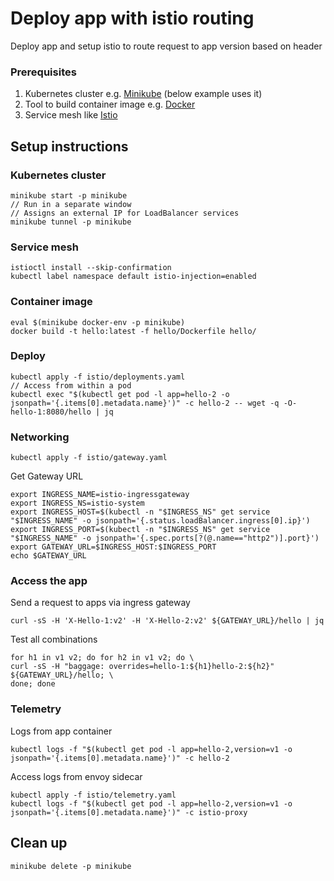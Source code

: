 # Deploy app with istio routing

Deploy app and setup istio to route request to app version based on header

### Prerequisites

1. Kubernetes cluster e.g. [Minikube](https://minikube.sigs.k8s.io/docs/start/) (below example uses it)
1. Tool to build container image e.g. [Docker](https://www.docker.com/)
1. Service mesh like [Istio](https://istio.io/latest/docs/setup/getting-started/#download)

## Setup instructions

### Kubernetes cluster

```
minikube start -p minikube
// Run in a separate window
// Assigns an external IP for LoadBalancer services
minikube tunnel -p minikube
```

### Service mesh

```
istioctl install --skip-confirmation
kubectl label namespace default istio-injection=enabled
```

### Container image

```
eval $(minikube docker-env -p minikube)
docker build -t hello:latest -f hello/Dockerfile hello/
```

### Deploy

```
kubectl apply -f istio/deployments.yaml
// Access from within a pod
kubectl exec "$(kubectl get pod -l app=hello-2 -o jsonpath='{.items[0].metadata.name}')" -c hello-2 -- wget -q -O- hello-1:8080/hello | jq
```

### Networking

```
kubectl apply -f istio/gateway.yaml
```

Get Gateway URL

```
export INGRESS_NAME=istio-ingressgateway
export INGRESS_NS=istio-system
export INGRESS_HOST=$(kubectl -n "$INGRESS_NS" get service "$INGRESS_NAME" -o jsonpath='{.status.loadBalancer.ingress[0].ip}')
export INGRESS_PORT=$(kubectl -n "$INGRESS_NS" get service "$INGRESS_NAME" -o jsonpath='{.spec.ports[?(@.name=="http2")].port}')
export GATEWAY_URL=$INGRESS_HOST:$INGRESS_PORT
echo $GATEWAY_URL
```

### Access the app

Send a request to apps via ingress gateway
```
curl -sS -H 'X-Hello-1:v2' -H 'X-Hello-2:v2' ${GATEWAY_URL}/hello | jq
```
Test all combinations
```
for h1 in v1 v2; do for h2 in v1 v2; do \
curl -sS -H "baggage: overrides=hello-1:${h1}hello-2:${h2}" ${GATEWAY_URL}/hello; \
done; done
```

### Telemetry

Logs from app container

```
kubectl logs -f "$(kubectl get pod -l app=hello-2,version=v1 -o jsonpath='{.items[0].metadata.name}')" -c hello-2
```

Access logs from envoy sidecar

```
kubectl apply -f istio/telemetry.yaml
kubectl logs -f "$(kubectl get pod -l app=hello-2,version=v1 -o jsonpath='{.items[0].metadata.name}')" -c istio-proxy
```

## Clean up

```
minikube delete -p minikube
```
